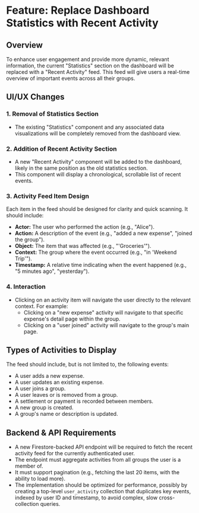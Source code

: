 # Feature: Replace Dashboard Statistics with Recent Activity

## Overview

To enhance user engagement and provide more dynamic, relevant information, the current "Statistics" section on the dashboard will be replaced with a "Recent Activity" feed. This feed will give users a real-time overview of important events across all their groups.

## UI/UX Changes

### 1. Removal of Statistics Section

-   The existing "Statistics" component and any associated data visualizations will be completely removed from the dashboard view.

### 2. Addition of Recent Activity Section

-   A new "Recent Activity" component will be added to the dashboard, likely in the same position as the old statistics section.
-   This component will display a chronological, scrollable list of recent events.

### 3. Activity Feed Item Design

Each item in the feed should be designed for clarity and quick scanning. It should include:

-   **Actor:** The user who performed the action (e.g., "Alice").
-   **Action:** A description of the event (e.g., "added a new expense", "joined the group").
-   **Object:** The item that was affected (e.g., "'Groceries'").
-   **Context:** The group where the event occurred (e.g., "in 'Weekend Trip'").
-   **Timestamp:** A relative time indicating when the event happened (e.g., "5 minutes ago", "yesterday").

### 4. Interaction

-   Clicking on an activity item will navigate the user directly to the relevant context. For example:
    -   Clicking on a "new expense" activity will navigate to that specific expense's detail page within the group.
    -   Clicking on a "user joined" activity will navigate to the group's main page.

## Types of Activities to Display

The feed should include, but is not limited to, the following events:

-   A user adds a new expense.
-   A user updates an existing expense.
-   A user joins a group.
-   A user leaves or is removed from a group.
-   A settlement or payment is recorded between members.
-   A new group is created.
-   A group's name or description is updated.

## Backend & API Requirements

-   A new Firestore-backed API endpoint will be required to fetch the recent activity feed for the currently authenticated user.
-   The endpoint must aggregate activities from all groups the user is a member of.
-   It must support pagination (e.g., fetching the last 20 items, with the ability to load more).
-   The implementation should be optimized for performance, possibly by creating a top-level `user_activity` collection that duplicates key events, indexed by user ID and timestamp, to avoid complex, slow cross-collection queries.

